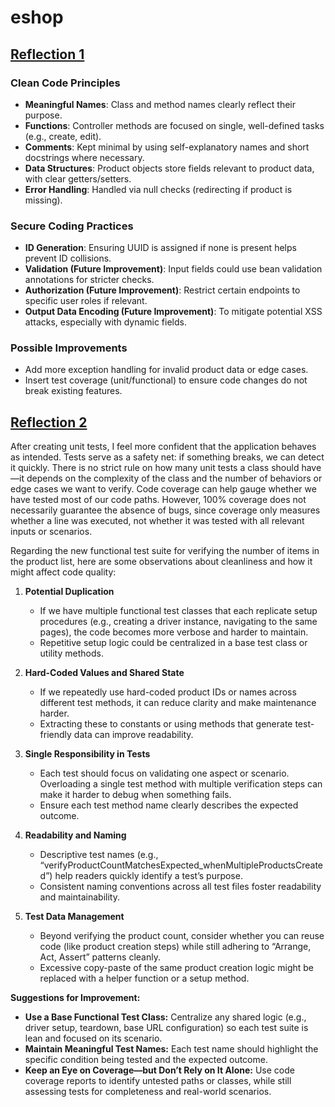 # eshop

## <ins> Reflection 1 </ins>

### Clean Code Principles
- **Meaningful Names**: Class and method names clearly reflect their purpose.
- **Functions**: Controller methods are focused on single, well-defined tasks (e.g., create, edit).
- **Comments**: Kept minimal by using self-explanatory names and short docstrings where necessary.
- **Data Structures**: Product objects store fields relevant to product data, with clear getters/setters.
- **Error Handling**: Handled via null checks (redirecting if product is missing).

### Secure Coding Practices
- **ID Generation**: Ensuring UUID is assigned if none is present helps prevent ID collisions.
- **Validation (Future Improvement)**: Input fields could use bean validation annotations for stricter checks.
- **Authorization (Future Improvement)**: Restrict certain endpoints to specific user roles if relevant.
- **Output Data Encoding (Future Improvement)**: To mitigate potential XSS attacks, especially with dynamic fields.

### Possible Improvements
- Add more exception handling for invalid product data or edge cases.
- Insert test coverage (unit/functional) to ensure code changes do not break existing features.

## <ins> Reflection 2 </ins>

After creating unit tests, I feel more confident that the application behaves as intended. Tests serve as a safety net: if something breaks, we can detect it quickly. There is no strict rule on how many unit tests a class should have—it depends on the complexity of the class and the number of behaviors or edge cases we want to verify. Code coverage can help gauge whether we have tested most of our code paths. However, 100% coverage does not necessarily guarantee the absence of bugs, since coverage only measures whether a line was executed, not whether it was tested with all relevant inputs or scenarios.

Regarding the new functional test suite for verifying the number of items in the product list, here are some observations about cleanliness and how it might affect code quality:

1. **Potential Duplication**  
   - If we have multiple functional test classes that each replicate setup procedures (e.g., creating a driver instance, navigating to the same pages), the code becomes more verbose and harder to maintain.  
   - Repetitive setup logic could be centralized in a base test class or utility methods.

2. **Hard-Coded Values and Shared State**  
   - If we repeatedly use hard-coded product IDs or names across different test methods, it can reduce clarity and make maintenance harder.  
   - Extracting these to constants or using methods that generate test-friendly data can improve readability.

3. **Single Responsibility in Tests**  
   - Each test should focus on validating one aspect or scenario. Overloading a single test method with multiple verification steps can make it harder to debug when something fails.  
   - Ensure each test method name clearly describes the expected outcome.

4. **Readability and Naming**  
   - Descriptive test names (e.g., “verifyProductCountMatchesExpected_whenMultipleProductsCreated”) help readers quickly identify a test’s purpose.  
   - Consistent naming conventions across all test files foster readability and maintainability.

5. **Test Data Management**  
   - Beyond verifying the product count, consider whether you can reuse code (like product creation steps) while still adhering to “Arrange, Act, Assert” patterns cleanly.  
   - Excessive copy-paste of the same product creation logic might be replaced with a helper function or a setup method.

**Suggestions for Improvement:**
- **Use a Base Functional Test Class:** Centralize any shared logic (e.g., driver setup, teardown, base URL configuration) so each test suite is lean and focused on its scenario.
- **Maintain Meaningful Test Names:** Each test name should highlight the specific condition being tested and the expected outcome.  
- **Keep an Eye on Coverage—but Don’t Rely on It Alone:** Use code coverage reports to identify untested paths or classes, while still assessing tests for completeness and real-world scenarios.